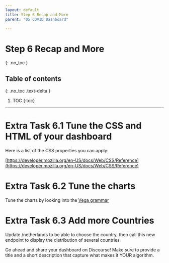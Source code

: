 ```yaml
---
layout: default
title: Step 6 Recap and More
parent: "05 COVID Dashboard"

---
```


# Step 6 Recap and More
{: .no_toc }

## Table of contents
{: .no_toc .text-delta }

1. TOC
{:toc}

---


# Extra Task 6.1 Tune the CSS and HTML of your dashboard

Here is a list of the CSS properties you can apply:

[https://developer.mozilla.org/en-US/docs/Web/CSS/Reference](https://developer.mozilla.org/en-US/docs/Web/CSS/Reference)

# Extra Task 6.2 Tune the charts

Tune the charts by looking into the [Vega grammar](https://vega.github.io/vega/docs/)


# Extra Task 6.3 Add more Countries

Update /netherlands to be able to choose the country, then call this new endpoint to display the distribution of several countries


Go ahead and share your dashboard on Discourse! Make sure to provide a title and a short description that capture what makes it YOUR algorithm.
